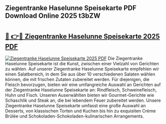 ## Ziegentranke Haselunne Speisekarte PDF Download Online 2025 t3bZW

# <h2><a href="http://gcctw1.nevu.top/?p=Ziegentranke+Haselunne+Speisekarte">🔗 👉🔴 Ziegentranke Haselunne Speisekarte 2025 PDF</a></h2>

[![Ziegentranke Haselunne Speisekarte 2025 PDF](https://i.imgur.com/dBaPXMq.png)](http://gcctw1.nevu.top/?p=Ziegentranke+Haselunne+Speisekarte)
Die Ziegentranke Haselunne Speisekarte ist die Kunst, zwischen einer Vielzahl von Gerichten zu wählen. Auf unserer Ziegentranke Haselunne Speisekarte empfehlen wir einen Salatbereich, in dem Sie aus über 10 verschiedenen Salaten wählen können, die mit frischen Zutaten zubereitet werden. Für diejenigen, die Fleisch bevorzugen, bieten wir eine umfangreiche Auswahl an Gerichten auf der Ziegentranke Haselunne Speisekarte an: Rindfleisch, Schweinefleisch, Huhn und Fisch. Unseren Auserwählten bieten wir Gourmet-Gerichte wie Schaschlik und Steak an, die bei lebendem Feuer zubereitet werden. Unsere Ziegentranke Haselunne Speisekarte umfasst eine große Auswahl an Desserts, von klassischen Torten und Kuchen bis hin zu exquisiten Crème Brûlée und Schokoladen-Schokoladen-kulinarischen Arrangements.
